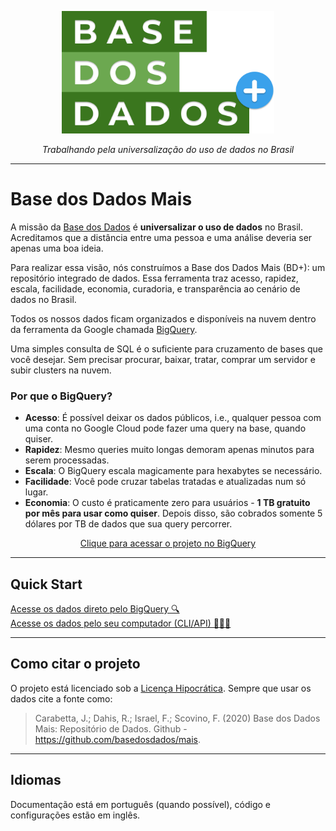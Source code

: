 <!-- Header -->
<p align="center">
  <a href="https://basedosdados.github.io/mais/">
    <img src="images/bdmais_logo.png" width="340" alt="Base dos Dados Mais">
  </a>
</p>

<p align="center">
    <em>Trabalhando pela universalização do uso de dados no Brasil</em>
</p>

---

# Base dos Dados Mais

A missão da [Base dos Dados](https://basedosdados.org/) é **universalizar o uso de dados** no Brasil. Acreditamos que a distância entre uma pessoa e uma análise deveria ser apenas uma boa ideia.

Para realizar essa visão, nós construímos a Base dos Dados Mais (BD+): um repositório integrado de dados. Essa ferramenta traz acesso, rapidez, escala, facilidade, economia, curadoria, e transparência ao cenário de dados no Brasil.

Todos os nossos dados ficam organizados e disponíveis na nuvem dentro da ferramenta da Google chamada [BigQuery](https://cloud.google.com/bigquery).

Uma simples consulta de SQL é o suficiente para cruzamento de bases que você desejar. Sem precisar procurar, baixar, tratar, comprar um servidor e subir clusters na nuvem.

### Por que o BigQuery?

- **Acesso**: É possível deixar os dados públicos, i.e., qualquer
  pessoa com uma conta no Google Cloud pode fazer uma query na base,
  quando quiser.
- **Rapidez**: Mesmo queries muito longas demoram apenas minutos para
  serem processadas.
- **Escala**: O BigQuery escala magicamente para hexabytes se necessário.
- **Facilidade**: Você pode cruzar tabelas tratadas e atualizadas num só lugar.
- **Economia**: O custo é praticamente zero para usuários - **1
  TB gratuito por mês para usar como quiser**. Depois disso, são cobrados
  somente 5 dólares por TB de dados que sua query percorrer.

<div align="center">
    <a align="center"
    href="https://console.cloud.google.com/bigquery?p=basedosdados&page=project"
    title="{{ lang.t('source.link.title')}}" class="md-button">
        Clique para acessar o projeto no BigQuery
    </a>
</div>


----

## Quick Start

<div class="row">
    <div class="column">
    <a style="width: 90%; text-align: center;"
    href="/mais/access_data_bq/"
    title="{{ lang.t('source.link.title')}}" class="md-button">
        Acesse os dados direto pelo BigQuery 🔍
    </a>
    </div>
    <div class="column">
    <a style="width: 90%; text-align: center;"
    href="/mais/access_data_local/"
    title="{{ lang.t('source.link.title')}}" class="md-button">
        Acesse os dados pelo seu computador (CLI/API) 👩🏻‍💻
    </a>
    </div>
</div>

-----
## Como citar o projeto

O projeto está licenciado sob a [Licença Hipocrática](https://firstdonoharm.dev/version/2/1/license.html). Sempre que usar os dados cite a fonte como:

> Carabetta, J.; Dahis, R.; Israel, F.; Scovino, F. (2020) Base dos Dados Mais: Repositório de Dados. Github - https://github.com/basedosdados/mais.

-----
## Idiomas

Documentação está em português (quando possível), código e configurações estão em inglês.
